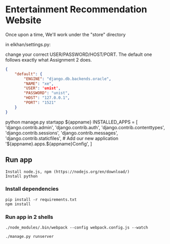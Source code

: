 # Entertainment Recommendation Website
Once upon a time, We'll work under the "store" directory


in elkhan/settings.py:

change your correct USER/PASSWORD/HOST/PORT.
The default one follows exactly what Assignment 2 does.
```json
{
    "default": {
        "ENGINE": "django.db.backends.oracle",
        "NAME": "xe",
        "USER": 'unist',
        "PASSWORD": "unist",
        "HOST": "127.0.0.1", 
        "PORT": "1521"
    }
}
```

python manage.py startapp ${appname}
INSTALLED_APPS = [
    'django.contrib.admin',
    'django.contrib.auth',
    'django.contrib.contenttypes',
    'django.contrib.sessions',
    'django.contrib.messages',
    'django.contrib.staticfiles',
     # Add our new application
    '${appname}.apps.${appname}Config',
]


## Run app
    Install node.js, npm (https://nodejs.org/en/download/)
    Install python

### Install dependencies
    pip install -r requirements.txt
    npm install

### Run app in 2 shells
    ./node_modules/.bin/webpack --config webpack.config.js --watch

    ./manage.py runserver
